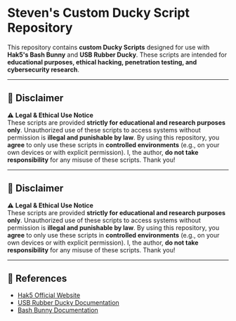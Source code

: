 # Steven's Custom Ducky Script Repository

This repository contains **custom Ducky Scripts** designed for use with **Hak5's Bash Bunny** and **USB Rubber Ducky**. These scripts are intended for **educational purposes, ethical hacking, penetration testing, and cybersecurity research**.

---

## 🚨 Disclaimer

⚠ **Legal & Ethical Use Notice**  
These scripts are provided **strictly for educational and research purposes only**. Unauthorized use of these scripts to access systems without permission is **illegal and punishable by law**. By using this repository, you **agree** to only use these scripts in **controlled environments** (e.g., on your own devices or with explicit permission). I, the author, **do not take responsibility** for any misuse of these scripts. Thank you!

---

## 🚨 Disclaimer

⚠ **Legal & Ethical Use Notice**  
These scripts are provided **strictly for educational and research purposes only**. Unauthorized use of these scripts to access systems without permission is **illegal and punishable by law**. By using this repository, you **agree** to only use these scripts in **controlled environments** (e.g., on your own devices or with explicit permission). I, the author, **do not take responsibility** for any misuse of these scripts. Thank you!

---


## 🔗 References

- [Hak5 Official Website](https://hak5.org/)
- [USB Rubber Ducky Documentation](https://docs.hak5.org/)
- [Bash Bunny Documentation](https://docs.hak5.org/bash-bunny/)

